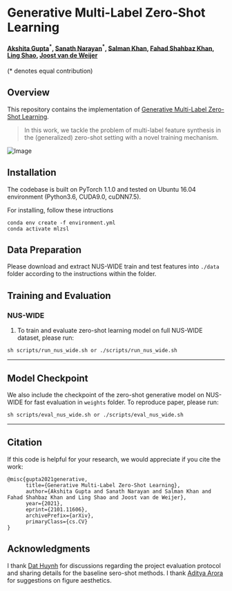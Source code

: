 # Generative Multi-Label Zero-Shot Learning

#### [Akshita Gupta](https://scholar.google.com/citations?user=G01YeI0AAAAJ&hl=en)<sup>\*</sup>, [Sanath Narayan](https://scholar.google.com/citations?user=Bx7EFGoAAAAJ&hl=en)<sup>\*</sup>, [Salman Khan](https://scholar.google.com/citations?user=M59O9lkAAAAJ&hl=en), [Fahad Shahbaz Khan](https://scholar.google.es/citations?user=zvaeYnUAAAAJ&hl=en), [Ling Shao](https://scholar.google.com/citations?user=z84rLjoAAAAJ&hl=en), [Joost van de Weijer](https://scholar.google.com/citations?user=Gsw2iUEAAAAJ&hl=en) ####

(* denotes equal contribution)

## Overview
This repository contains the implementation of [Generative Multi-Label Zero-Shot Learning](https://arxiv.org/pdf/2101.11606.pdf).
> In this work, we tackle the problem of multi-label feature synthesis in the (generalized) zero-shot setting with a novel training mechanism.

![Image](https://github.com/akshitac8/Generative_MLZSL/blob/main/images/arch.png)


## Installation
The codebase is built on PyTorch 1.1.0 and tested on Ubuntu 16.04 environment (Python3.6, CUDA9.0, cuDNN7.5).

For installing, follow these intructions
```
conda env create -f environment.yml
conda activate mlzsl
```

## Data Preparation

Please download and extract NUS-WIDE train and test features into `./data` folder according to the instructions within the folder.

## Training and Evaluation

### NUS-WIDE

1) To train and evaluate zero-shot learning model on full NUS-WIDE dataset, please run:
```
sh scripts/run_nus_wide.sh or ./scripts/run_nus_wide.sh

```
---
## Model Checkpoint

We also include the checkpoint of the zero-shot generative model on NUS-WIDE for fast evaluation in `weights` folder. To reproduce paper, please run:
```
sh scripts/eval_nus_wide.sh or ./scripts/eval_nus_wide.sh

```

---
## Citation
If this code is helpful for your research, we would appreciate if you cite the work:
```
@misc{gupta2021generative,
      title={Generative Multi-Label Zero-Shot Learning}, 
      author={Akshita Gupta and Sanath Narayan and Salman Khan and Fahad Shahbaz Khan and Ling Shao and Joost van de Weijer},
      year={2021},
      eprint={2101.11606},
      archivePrefix={arXiv},
      primaryClass={cs.CV}
}
```

Acknowledgments
---------------

I thank [Dat Huynh](https://hbdat.github.io/) for discussions regarding the project evaluation protocol and sharing details for the baseline sero-shot methods. I thank [Aditya Arora](https://adityac8.github.io/) for suggestions on figure aesthetics.
